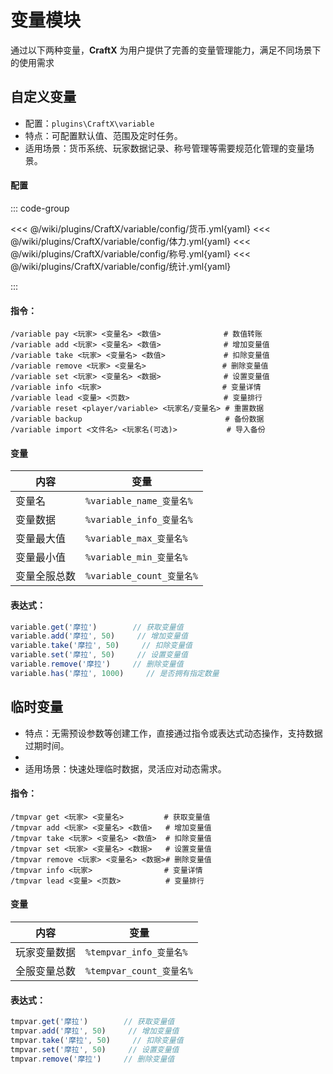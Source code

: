 # 变量模块

通过以下两种变量，**CraftX** 为用户提供了完善的变量管理能力，满足不同场景下的使用需求

## 自定义变量

- 配置：`plugins\CraftX\variable`
- 特点：可配置默认值、范围及定时任务。
- 适用场景：货币系统、玩家数据记录、称号管理等需要规范化管理的变量场景。

#### 配置

::: code-group

<<< @/wiki/plugins/CraftX/variable/config/货币.yml{yaml}
<<< @/wiki/plugins/CraftX/variable/config/体力.yml{yaml}
<<< @/wiki/plugins/CraftX/variable/config/称号.yml{yaml}
<<< @/wiki/plugins/CraftX/variable/config/统计.yml{yaml}

:::

#### 指令：

```
/variable pay <玩家> <变量名> <数值>              # 数值转账
/variable add <玩家> <变量名> <数值>              # 增加变量值
/variable take <玩家> <变量名> <数值>             # 扣除变量值
/variable remove <玩家> <变量名>                 # 删除变量值
/variable set <玩家> <变量名> <数据>              # 设置变量值
/variable info <玩家>                           # 变量详情
/variable lead <变量> <页数>                     # 变量排行
/variable reset <player/variable> <玩家名/变量名> # 重置数据
/variable backup                                # 备份数据
/variable import <文件名> <玩家名(可选)>           # 导入备份
```

#### 变量

| 内容     | 变量                     |
|--------|------------------------|
| 变量名    | `%variable_name_变量名%`  |
| 变量数据   | `%variable_info_变量名% ` |
| 变量最大值  | `%variable_max_变量名%`   |
| 变量最小值  | `%variable_min_变量名%`   |
| 变量全服总数 | `%variable_count_变量名%` |

#### 表达式：

```javascript
variable.get('摩拉')        // 获取变量值
variable.add('摩拉', 50)     // 增加变量值
variable.take('摩拉', 50)     // 扣除变量值
variable.set('摩拉', 50)     // 设置变量值
variable.remove('摩拉')     // 删除变量值
variable.has('摩拉', 1000)     // 是否拥有指定数量
```

## 临时变量

- 特点：无需预设参数等创建工作，直接通过指令或表达式动态操作，支持数据过期时间。
-
- 适用场景：快速处理临时数据，灵活应对动态需求。

#### 指令：

```
/tmpvar get <玩家> <变量名>         # 获取变量值
/tmpvar add <玩家> <变量名> <数值>   # 增加变量值
/tmpvar take <玩家> <变量名> <数值>  # 扣除变量值
/tmpvar set <玩家> <变量名> <数据>   # 设置变量值
/tmpvar remove <玩家> <变量名> <数据># 删除变量值
/tmpvar info <玩家>                # 变量详情
/tmpvar lead <变量> <页数>          # 变量排行
```

#### 变量

| 内容     | 变量                    |
|--------|-----------------------|
| 玩家变量数据 | `%tempvar_info_变量名% ` |
| 全服变量总数 | `%tempvar_count_变量名%` |

#### 表达式：

```javascript
tmpvar.get('摩拉')        // 获取变量值
tmpvar.add('摩拉', 50)     // 增加变量值
tmpvar.take('摩拉', 50)     // 扣除变量值
tmpvar.set('摩拉', 50)     // 设置变量值
tmpvar.remove('摩拉')     // 删除变量值
```